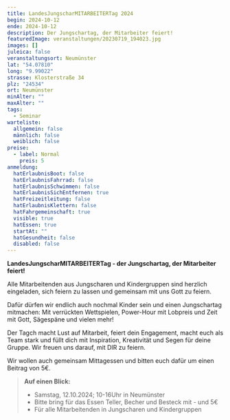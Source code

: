 ```yaml
---
title: LandesJungscharMITARBEITERTag 2024
begin: 2024-10-12
ende: 2024-10-12
description: Der Jungschartag, der Mitarbeiter feiert!
featuredImage: veranstaltungen/20230719_194023.jpg
images: []
juleica: false
veranstaltungsort: Neumünster
lat: "54.07810"
long: "9.99022"
strasse: Klosterstraße 34
plz: "24534"
ort: Neumünster
minAlter: ""
maxAlter: ""
tags:
  - Seminar
warteliste:
  allgemein: false
  männlich: false
  weiblich: false
preise:
  - label: Normal
    preis: 5
anmeldung:
  hatErlaubnisBoot: false
  hatErlaubnisFahrrad: false
  hatErlaubnisSchwimmen: false
  hatErlaubnisSichEntfernen: true
  hatFreizeitleitung: false
  hatErlaubnisKlettern: false
  hatFahrgemeinschaft: true
  visible: true
  hatEssen: true
  startAt: ""
  hatGesundheit: false
  disabled: false
---
```

**LandesJungscharMITARBEITERTag - der Jungschartag, der Mitarbeiter feiert!**

Alle Mitarbeitenden aus Jungscharen und Kindergruppen sind herzlich eingeladen, sich feiern zu lassen und gemeinsam mit uns Gott zu feiern.

Dafür dürfen wir endlich auch nochmal Kinder sein und einen Jungschartag mitmachen: Mit verrückten Wettspielen, Power-Hour mit Lobpreis und Zeit mit Gott, Sägespäne und vielen mehr! 

Der Tagch macht Lust auf Mitarbeit, feiert dein Engagement, macht euch als Team stark und füllt dich mit Inspiration, Kreativität und Segen für deine Gruppe. Wir freuen uns darauf, mit DIR zu feiern. 

Wir wollen auch gemeinsam Mittagessen und bitten euch dafür um einen Beitrag von 5€.

> **Auf einen Blick:**
>
> * Samstag, 12.10.2024; 10-16Uhr in Neumünster
> * Bitte bring für das Essen Teller, Becher und Besteck mit - und 5€
> * Für alle Mitarbeitenden in Jungscharen und Kindergruppen